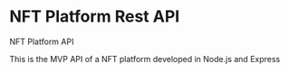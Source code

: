 # NFT Platform Rest API
NFT Platform API

This is the MVP API of a NFT platform developed in Node.js and Express
